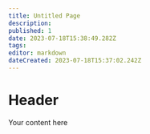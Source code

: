 ```yaml
---
title: Untitled Page
description: 
published: 1
date: 2023-07-18T15:38:49.282Z
tags: 
editor: markdown
dateCreated: 2023-07-18T15:37:02.242Z
---
```


# Header
Your content here